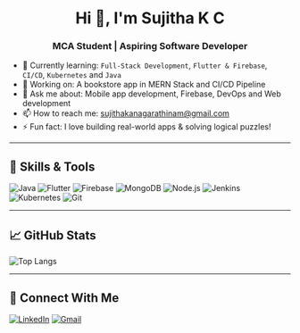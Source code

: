 <h1 align="center">Hi 👋, I'm Sujitha K C</h1>
<h3 align="center">MCA Student | Aspiring Software Developer</h3>

- 🌱 Currently learning: `Full-Stack Development`, `Flutter & Firebase`, `CI/CD`, `Kubernetes` and `Java`
- 🔭 Working on: A bookstore app in MERN Stack and CI/CD Pipeline
- 💬 Ask me about: Mobile app development, Firebase, DevOps and Web development
- 📫 How to reach me: [sujithakanagarathinam@gmail.com](mailto:sujithakanagarathinam@gmail.com)
- ⚡ Fun fact: I love building real-world apps & solving logical puzzles!

---

## 🚀 Skills & Tools

![Java](https://img.shields.io/badge/Java-007396?style=for-the-badge&logo=java)
![Flutter](https://img.shields.io/badge/Flutter-02569B?style=for-the-badge&logo=flutter)
![Firebase](https://img.shields.io/badge/Firebase-FFCA28?style=for-the-badge&logo=firebase)
![MongoDB](https://img.shields.io/badge/MongoDB-4EA94B?style=for-the-badge&logo=mongodb)
![Node.js](https://img.shields.io/badge/Node.js-339933?style=for-the-badge&logo=node.js)
![Jenkins](https://img.shields.io/badge/Jenkins-D24939?style=for-the-badge&logo=jenkins&logoColor=white)
![Kubernetes](https://img.shields.io/badge/Kubernetes-326CE5?style=for-the-badge&logo=kubernetes&logoColor=white)
![Git](https://img.shields.io/badge/Git-F05032?style=for-the-badge&logo=git)

---

## 📈 GitHub Stats


![Top Langs](https://github-readme-stats.vercel.app/api/top-langs/?username=SujithaKC&layout=compact&theme=tokyonight)


---


## 📢 Connect With Me

[![LinkedIn](https://img.shields.io/badge/LinkedIn-blue?style=for-the-badge&logo=linkedin)]([https://linkedin.com/in/your-link](https://www.linkedin.com/in/sujitha-k-c-0251811b9))
[![Gmail](https://img.shields.io/badge/Gmail-D14836?style=for-the-badge&logo=gmail)](mailto:sujithakanagarathinam@gmail.com)

